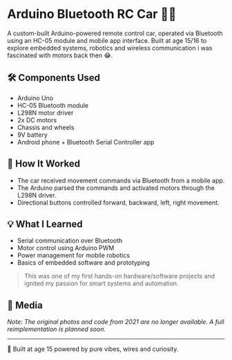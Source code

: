 # Arduino Bluetooth RC Car 🚗📡

A custom-built Arduino-powered remote control car, operated via Bluetooth using an HC-05 module and mobile app interface. Built at age 15/16 to explore embedded systems, robotics and wireless communication i was fascinated with motors back then 😂.

## 🛠️ Components Used
- Arduino Uno
- HC-05 Bluetooth module
- L298N motor driver
- 2x DC motors
- Chassis and wheels
- 9V battery
- Android phone + Bluetooth Serial Controller app

## 📲 How It Worked
- The car received movement commands via Bluetooth from a mobile app.
- The Arduino parsed the commands and activated motors through the L298N driver.
- Directional buttons controlled forward, backward, left, right movement.

## 💡 What I Learned
- Serial communication over Bluetooth
- Motor control using Arduino PWM
- Power management for mobile robotics
- Basics of embedded software and prototyping

> This was one of my first hands-on hardware/software projects and ignited my passion for smart systems and automation.

## 📸 Media
*Note: The original photos and code from 2021 are no longer available. A full reimplementation is planned soon.*

---

👾 Built at age 15 powered by pure vibes, wires and curiosity.
